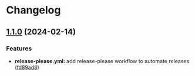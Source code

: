 # Changelog

## [1.1.0](https://github.com/Eventiva/bit-init/compare/github-action-v1.0.0...github-action-v1.1.0) (2024-02-14)


### Features

* **release-please.yml:** add release-please workflow to automate releases ([fd89ad8](https://github.com/Eventiva/bit-init/commit/fd89ad88caf942965eb44ece44622a36bb9ce43d))
